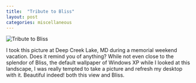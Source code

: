 ```yaml
---
title:  "Tribute to Bliss"
layout: post
categories: miscellaneous
---
```


![Tribute to Bliss](/assets/images/bliss_tribute_desktop.png)

I took this picture at Deep Creek Lake, MD during a memorial weekend vacation. Does it remind you of anything? 
While not even close to the splendor of Bliss, the default wallpaper of Windows XP while I looked at this landscape,
I was really tempted to take a picture and refresh my desktop with it. Beautiful indeed! both this view and Bliss.

